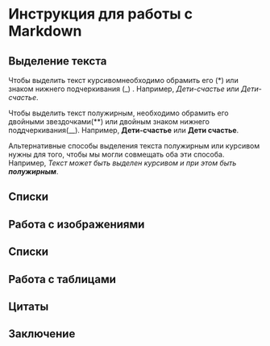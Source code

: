 # Инструкция для работы с Markdown

## Выделение текста

Чтобы выделить текст курсивомнеобходимо обрамить его (*) или знаком нижнего подчеркивания (_) . Например, *Дети-счастье* или _Дети-счастье_.

Чтобы выделить текст полужирным, необходимо обрамить его двойными звездочками(**) или двойным знаком нижнего поддчеркивания(__). Например, **Дети-счастье** или __Дети счастье__.

Альтернативные способы выделения текста полужирным или курсивом нужны для того, чтобы мы могли совмещать оба эти способа. Например, _Текст может быть выделен курсивом и при этом быть **полужирным**_.


##  Списки

## Работа с изображениями

## Списки

## Работа с таблицами

## Цитаты

## Заключение